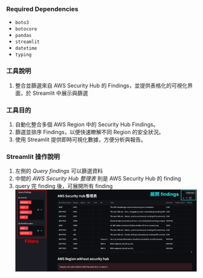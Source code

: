 ### Required Dependencies

- `boto3`
- `botocore`
- `pandas`
- `streamlit`
- `datetime`
- `typing`

### 工具說明

1. 整合並篩選來自 AWS Security Hub 的 Findings，並提供表格化的可視化界面，於 Streamlit 中展示與篩選

### 工具目的

1. 自動化整合多個 AWS Region 中的 Security Hub Findings。
2. 篩選並排序 Findings，以便快速瞭解不同 Region 的安全狀況。
3. 使用 Streamlit 提供即時可視化數據，方便分析與報告。

### Streamlit 操作說明

1. 左側的 _Query findings_ 可以篩選資料
2. 中間的 _AWS Security Hub 整理表_ 則是 AWS Security Hub 的 finding
3. query 完 finding 後，可展開所有 finding
   ![範例圖示](./streamlit_result.png)
